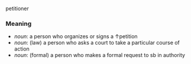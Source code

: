 petitioner
### Meaning
+ _noun_: a person who organizes or signs a ↑petition
+ _noun_: (law) a person who asks a court to take a particular course of action
+ _noun_: (formal) a person who makes a formal request to sb in authority
